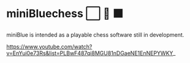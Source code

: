 # miniBluechess &#11036; &#127922; &#11035; 

miniBlue is intended as a playable chess software still in development.

https://www.youtube.com/watch?v=EnYui0e73Rs&list=PLBwF487qi8MGU81nDGaeNE1EnNEPYWKY_
